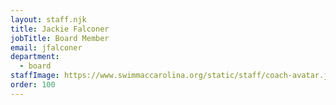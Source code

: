 ```yaml
---
layout: staff.njk
title: Jackie Falconer
jobTitle: Board Member
email: jfalconer
department:
  - board
staffImage: https://www.swimmaccarolina.org/static/staff/coach-avatar.jpg
order: 100
---
```

